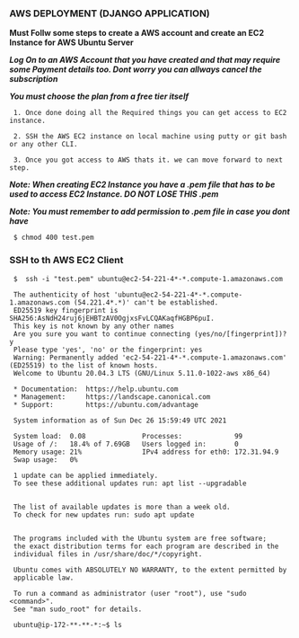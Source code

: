 ### AWS DEPLOYMENT (DJANGO APPLICATION) ###

**Must Follw some steps to create a AWS account and create an EC2 Instance for AWS Ubuntu Server**

***Log On to an AWS Account that you have created and that may require some Payment details too. Dont worry you can allways cancel the subscription***

***You must choose the plan from a free tier itself***
    
     1. Once done doing all the Required things you can get access to EC2 instance.

     2. SSH the AWS EC2 instance on local machine using putty or git bash or any other CLI.

     3. Once you got access to AWS thats it. we can move forward to next step.

***Note: When creating EC2 Instance you have a .pem file that has to be used to access EC2 Instance. DO NOT LOSE THIS .pem***

***Note: You must remember to add permission to .pem file in case you dont have***

     $ chmod 400 test.pem

### SSH to th AWS EC2 Client ###

     $  ssh -i "test.pem" ubuntu@ec2-54-221-4*-*.compute-1.amazonaws.com

     The authenticity of host 'ubuntu@ec2-54-221-4*-*.compute-1.amazonaws.com (54.221.4*.*)' can't be established.
     ED25519 key fingerprint is SHA256:AsNdH24ruj6jEHBTzAV0OgjxsFvLCQAKaqfHGBP6puI.
     This key is not known by any other names
     Are you sure you want to continue connecting (yes/no/[fingerprint])? y
     Please type 'yes', 'no' or the fingerprint: yes
     Warning: Permanently added 'ec2-54-221-4*-*.compute-1.amazonaws.com' (ED25519) to the list of known hosts.
     Welcome to Ubuntu 20.04.3 LTS (GNU/Linux 5.11.0-1022-aws x86_64)

     * Documentation:  https://help.ubuntu.com
     * Management:     https://landscape.canonical.com
     * Support:        https://ubuntu.com/advantage

     System information as of Sun Dec 26 15:59:49 UTC 2021

     System load:  0.08              Processes:             99
     Usage of /:   18.4% of 7.69GB   Users logged in:       0
     Memory usage: 21%               IPv4 address for eth0: 172.31.94.9
     Swap usage:   0%

     1 update can be applied immediately.
     To see these additional updates run: apt list --upgradable


     The list of available updates is more than a week old.
     To check for new updates run: sudo apt update


     The programs included with the Ubuntu system are free software;
     the exact distribution terms for each program are described in the
     individual files in /usr/share/doc/*/copyright.

     Ubuntu comes with ABSOLUTELY NO WARRANTY, to the extent permitted by
     applicable law.

     To run a command as administrator (user "root"), use "sudo <command>".
     See "man sudo_root" for details.

     ubuntu@ip-172-**-**-*:~$ ls
